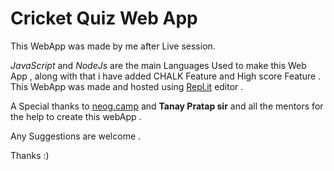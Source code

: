 # Cricket Quiz Web App

This WebApp was made by me after Live session.

*JavaScript* and *NodeJs* are the main Languages Used to make this Web App , along with that i have added CHALK Feature and High score Feature .                                         
This WebApp was made and hosted using [Repl.it](https://repl.it) editor .

A Special thanks to [neog.camp](https://neog.camp) and **Tanay Pratap sir** and all the mentors for the help to create this webApp .

Any Suggestions are welcome .


Thanks :)